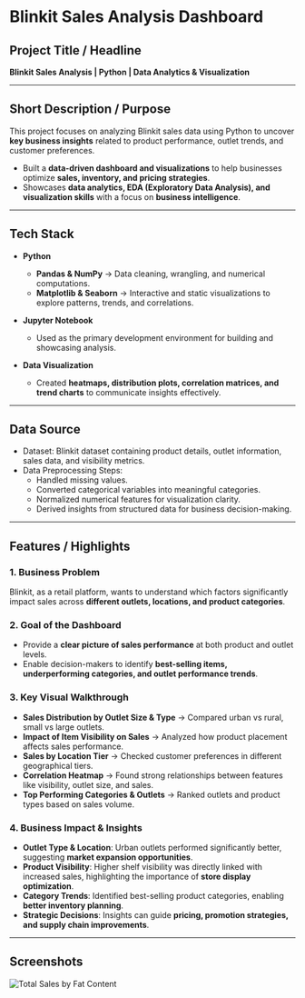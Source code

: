 #  Blinkit Sales Analysis Dashboard  

##  Project Title / Headline  
**Blinkit Sales Analysis | Python | Data Analytics & Visualization**  

---

##  Short Description / Purpose  
This project focuses on analyzing Blinkit sales data using Python to uncover **key business insights** related to product performance, outlet trends, and customer preferences.  
- Built a **data-driven dashboard and visualizations** to help businesses optimize **sales, inventory, and pricing strategies**.  
- Showcases **data analytics, EDA (Exploratory Data Analysis), and visualization skills** with a focus on **business intelligence**.  

---

##  Tech Stack  

- **Python**  
  - **Pandas & NumPy** → Data cleaning, wrangling, and numerical computations.  
  - **Matplotlib & Seaborn** → Interactive and static visualizations to explore patterns, trends, and correlations.  

- **Jupyter Notebook**  
  - Used as the primary development environment for building and showcasing analysis.  

- **Data Visualization**  
  - Created **heatmaps, distribution plots, correlation matrices, and trend charts** to communicate insights effectively.  

---

##  Data Source  
- Dataset: Blinkit dataset containing product details, outlet information, sales data, and visibility metrics.  
- Data Preprocessing Steps:  
  - Handled missing values.  
  - Converted categorical variables into meaningful categories.  
  - Normalized numerical features for visualization clarity.  
  - Derived insights from structured data for business decision-making.  

---

##  Features / Highlights  

### 1. Business Problem  
Blinkit, as a retail platform, wants to understand which factors significantly impact sales across **different outlets, locations, and product categories**.  

### 2. Goal of the Dashboard  
- Provide a **clear picture of sales performance** at both product and outlet levels.  
- Enable decision-makers to identify **best-selling items, underperforming categories, and outlet performance trends**.  

### 3. Key Visual Walkthrough  
- **Sales Distribution by Outlet Size & Type** → Compared urban vs rural, small vs large outlets.  
- **Impact of Item Visibility on Sales** → Analyzed how product placement affects sales performance.  
- **Sales by Location Tier** → Checked customer preferences in different geographical tiers.  
- **Correlation Heatmap** → Found strong relationships between features like visibility, outlet size, and sales.  
- **Top Performing Categories & Outlets** → Ranked outlets and product types based on sales volume.  

### 4. Business Impact & Insights  
- **Outlet Type & Location**: Urban outlets performed significantly better, suggesting **market expansion opportunities**.  
- **Product Visibility**: Higher shelf visibility was directly linked with increased sales, highlighting the importance of **store display optimization**.  
- **Category Trends**: Identified best-selling product categories, enabling **better inventory planning**.  
- **Strategic Decisions**: Insights can guide **pricing, promotion strategies, and supply chain improvements**.  

---

##  Screenshots  
![Total Sales by Fat Content](images/Total_Sales_by_Fat_Content.png)
